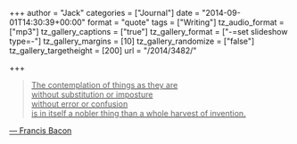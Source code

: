 +++
author = "Jack"
categories = ["Journal"]
date = "2014-09-01T14:30:39+00:00"
format = "quote"
tags = ["Writing"]
tz_audio_format = ["mp3"]
tz_gallery_captions = ["true"]
tz_gallery_format = ["-=set slideshow type=-"]
tz_gallery_margins = [10]
tz_gallery_randomize = ["false"]
tz_gallery_targetheight = [200]
url = "/2014/3482/"

+++

<a href="https://baty.net/2014/3482/" rel="bookmark" title="Permalink to ">

<blockquote>
  <p>
    The contemplation of things as they are<br /> without substitution or imposture<br /> without error or confusion<br /> is in itself a nobler thing than a whole harvest of invention.
  </p>
</blockquote>

<p>
  &#8212; Francis Bacon
</p></a>
